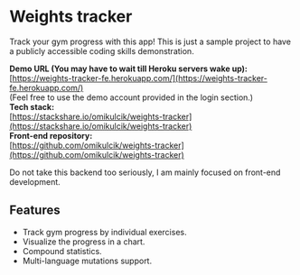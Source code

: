# Weights tracker

Track your gym progress with this app! This is just a sample project to have a publicly accessible coding skills demonstration.

**Demo URL (You may have to wait till Heroku servers wake up):**\
 [https://weights-tracker-fe.herokuapp.com/](https://weights-tracker-fe.herokuapp.com/) \
 (Feel free to use the demo account provided in the login section.) \
 **Tech stack:** \
 [https://stackshare.io/omikulcik/weights-tracker](https://stackshare.io/omikulcik/weights-tracker) \
 **Front-end repository:** \
 [https://github.com/omikulcik/weights-tracker](https://github.com/omikulcik/weights-tracker)

Do not take this backend too seriously, I am mainly focused on front-end development. 

## Features

 - Track gym progress by individual exercises.
 - Visualize the progress in a chart.
 - Compound statistics.
 - Multi-language mutations support.
